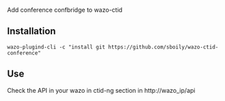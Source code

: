Add conference confbridge to wazo-ctid

Installation
------------

    wazo-plugind-cli -c "install git https://github.com/sboily/wazo-ctid-conference"

Use
---

Check the API in your wazo in ctid-ng section in http://wazo_ip/api
